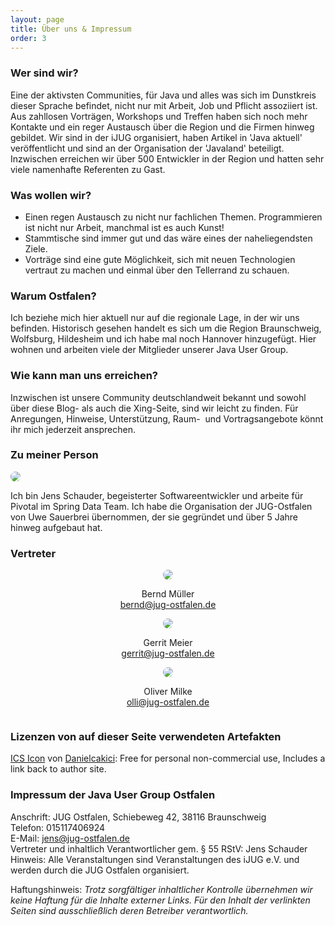 ```yaml
---
layout: page
title: Über uns & Impressum
order: 3
---
```

### Wer sind wir?
Eine der aktivsten Communities, für Java und alles was sich im Dunstkreis dieser Sprache befindet, nicht nur mit Arbeit, Job und Pflicht assoziiert ist.
Aus zahllosen Vorträgen, Workshops und Treffen haben sich noch mehr Kontakte und ein reger Austausch über die Region und die Firmen hinweg gebildet.
Wir sind in der iJUG organisiert, haben Artikel in 'Java aktuell' veröffentlicht und sind an der Organisation der 'Javaland' beteiligt.
Inzwischen erreichen wir über 500 Entwickler in der Region und hatten sehr viele namenhafte Referenten zu Gast.

### Was wollen wir?

* Einen regen Austausch zu nicht nur fachlichen Themen. Programmieren ist nicht nur Arbeit, manchmal ist es auch Kunst!
* Stammtische sind immer gut und das wäre eines der naheliegendsten Ziele.
* Vorträge sind eine gute Möglichkeit, sich mit neuen Technologien vertraut zu machen und einmal über den Tellerrand zu schauen.

### Warum Ostfalen?
Ich beziehe mich hier aktuell nur auf die regionale Lage, in der wir uns befinden.
Historisch gesehen handelt es sich um die Region Braunschweig, Wolfsburg, Hildesheim und ich habe mal noch Hannover hinzugefügt.
Hier wohnen und arbeiten viele der Mitglieder unserer Java User Group.

### Wie kann man uns erreichen?
Inzwischen ist unsere Community deutschlandweit bekannt und sowohl über diese Blog- als auch die Xing-Seite, sind wir leicht zu finden.
Für Anregungen, Hinweise, Unterstützung, Raum-  und Vortragsangebote könnt ihr mich jederzeit ansprechen.

### Zu meiner Person
<div>
  <img src="{{ '/assets/contacts/jens.jpg' | prepend: site.baseurl }}" style="border-radius: 50%;"/>
  <p>Ich bin Jens Schauder, begeisterter Softwareentwickler und arbeite für Pivotal im Spring Data Team.
  Ich habe die Organisation der JUG-Ostfalen von Uwe Sauerbrei übernommen, der sie gegründet und über 5 Jahre hinweg aufgebaut hat.</p>
</div>

### Vertreter
<div style="text-align: center;">
  <div style="display: inline-block; text-align: center; width: 300px;">
    <img src="{{ '/assets/contacts/bernd.jpg' | prepend: site.baseurl }}" style="border-radius: 50%;"/>
    <p>
    Bernd Müller<br/>
    <a href="mailto:bernd@jug-ostfalen.de">bernd@jug-ostfalen.de</a>
    </p>
  </div>

  <div style="display: inline-block; text-align: center; width: 300px;">
    <img src="{{ '/assets/contacts/gerrit.jpg' | prepend: site.baseurl }}" style="border-radius: 50%;"/>
    <p>
    Gerrit Meier<br/>
    <a href="mailto:gerrit@jug-ostfalen.de">gerrit@jug-ostfalen.de</a>
    </p>
  </div>

  <div style="display: inline-block; text-align: center; width: 300px;">
    <img src="{{ '/assets/contacts/olli.jpg' | prepend: site.baseurl }}" style="border-radius: 50%;"/>
    <p>
    Oliver Milke<br/>
    <a href="mailto:olli@jug-ostfalen.de">olli@jug-ostfalen.de</a>
    </p>
  </div>
</div>

### Lizenzen von auf dieser Seite verwendeten Artefakten

[ICS Icon](http://www.iconseeker.com/search-icon/ical-multi-colours/ics-graphite.html###) von
[Danielcakici](http://Danielcakici.deviantart.com): Free for personal non-commercial use, Includes a link back to author site.

### Impressum der Java User Group Ostfalen
Anschrift\: JUG Ostfalen, Schiebeweg 42, 38116 Braunschweig<br />
Telefon\: 015117406924<br />
E-Mail\: [jens@jug-ostfalen.de](mailto:jens@jug-ostfalen.de)<br />
Vertreter und inhaltlich Verantwortlicher gem. § 55 RStV\: Jens Schauder<br />
Hinweis\: Alle Veranstaltungen sind Veranstaltungen des iJUG e.V. und werden
durch die JUG Ostfalen organisiert.<br />

Haftungshinweis\: *Trotz sorgfältiger inhaltlicher Kontrolle übernehmen wir keine Haftung für die Inhalte externer Links.
Für den Inhalt der verlinkten Seiten sind ausschließlich deren Betreiber verantwortlich.*
